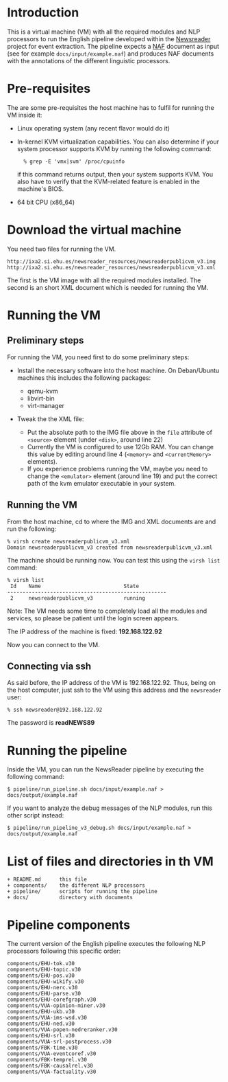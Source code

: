 

# Introduction #

This is a virtual machine (VM) with all the required modules and NLP processors to run the English pipeline developed within the [Newsreader](http://www.newsreader-project.eu) project for event extraction. The pipeline expects a [NAF](https://github.com/newsreader/NAF) document as input (see for example `docs/input/example.naf`) and produces NAF documents with the annotations of the different linguistic processors.

# Pre-requisites #

The are some pre-requisites the host machine has to fulfil for running the VM inside it:

* Linux operating system (any recent flavor would do it) 

* In-kernel KVM virtualization capabilities. You can also determine if your system processor supports KVM by running the following command:

        % grep -E 'vmx|svm' /proc/cpuinfo

  if this command returns output, then your system supports KVM. You also have to verify that the KVM-related feature is enabled in the machine's BIOS.

* 64 bit CPU (x86_64)

# Download the virtual machine #

You need two files for running the VM. 

    http://ixa2.si.ehu.es/newsreader_resources/newsreaderpublicvm_v3.img
    http://ixa2.si.ehu.es/newsreader_resources/newsreaderpublicvm_v3.xml

The first is the VM image with all the required modules installed. The second is an short XML document which is needed for running the VM.

# Running the VM #

## Preliminary steps ##

For running the VM, you need first to do some preliminary steps:

* Install the necessary software into the host machine. On Deban/Ubuntu machines this includes the following packages:

    - qemu-kvm
    - libvirt-bin
    - virt-manager

* Tweak the the XML file:
    - Put the absolute path to the IMG file above in the `file` attribute of `<source>` element (under `<disk>`, around line 22)
    - Currently the VM is configured to use 12Gb RAM. You can change this value by editing around line 4 (`<memory>` and `<currentMemory>` elements). 
    - If you experience problems running the VM, maybe you need to change the `<emulator>` element (around line 19) and put the correct path of the kvm emulator executable in your system.

## Running the VM ##

From the host machine, cd to where the IMG and XML documents are and run the following:

    % virsh create newsreaderpublicvm_v3.xml
    Domain newsreaderpublicvm_v3 created from newsreaderpublicvm_v3.xml

The machine should be running now. You can test this using the `virsh list` command:

    % virsh list
     Id    Name                           State
    ----------------------------------------------------
     2     newsreaderpublicvm_v3          running

Note: The VM needs some time to completely load all the modules and services, so please be patient until the login screen appears.

The IP address of the machine is fixed: **192.168.122.92**

Now you can connect to the VM.

## Connecting via ssh ##

As said before, the IP address of the VM is 192.168.122.92. Thus, being on the host computer, just ssh to the VM using this address and the `newsreader` user:

    % ssh newsreader@192.168.122.92

The password is **readNEWS89**

# Running the pipeline #

Inside the VM, you can run the NewsReader pipeline by executing the following command:

    $ pipeline/run_pipeline.sh docs/input/example.naf > docs/output/example.naf

If you want to analyze the debug messages of the NLP modules, run this other script instead:

    $ pipeline/run_pipeline_v3_debug.sh docs/input/example.naf > docs/output/example.naf

# List of files and directories in th VM #

    + README.md      this file
    + components/    the different NLP processors
    + pipeline/      scripts for running the pipeline
    + docs/          directory with documents

# Pipeline components #

The current version of the English pipeline executes the following NLP processors following this specific order:

    components/EHU-tok.v30
    components/EHU-topic.v30
    components/EHU-pos.v30
    components/EHU-wikify.v30
    components/EHU-nerc.v30
    components/EHU-parse.v30
    components/EHU-corefgraph.v30
    components/VUA-opinion-miner.v30
    components/EHU-ukb.v30
    components/VUA-ims-wsd.v30
    components/EHU-ned.v30
    components/VUA-popen-nedreranker.v30
    components/EHU-srl.v30
    components/VUA-srl-postprocess.v30
    components/FBK-time.v30
    components/VUA-eventcoref.v30
    components/FBK-temprel.v30
    components/FBK-causalrel.v30
    components/VUA-factuality.v30
